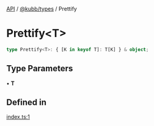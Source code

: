 [API](../../../packages.md) / [@kubb/types](../index.md) / Prettify

# Prettify\<T\>

```ts
type Prettify<T>: { [K in keyof T]: T[K] } & object;
```

## Type Parameters

• **T**

## Defined in

[index.ts:1](https://github.com/kubb-project/kubb/blob/dcebbafbee668a7722775212bce85eec29e39573/packages/types/src/index.ts#L1)
